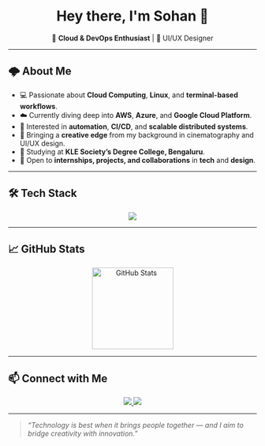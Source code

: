 

<h1 align="center">Hey there, I'm Sohan 👋</h1>

<p align="center">
  🚀 <strong>Cloud & DevOps Enthusiast</strong> | 🎨 UI/UX Designer
</p>

---

## 🌩 About Me

- 💻 Passionate about **Cloud Computing**, **Linux**, and **terminal-based workflows**.
- ☁️ Currently diving deep into **AWS**, **Azure**, and **Google Cloud Platform**.
- 🤖 Interested in **automation**, **CI/CD**, and **scalable distributed systems**.
- 🎥 Bringing a **creative edge** from my background in cinematography and UI/UX design.
- 📍 Studying at **KLE Society’s Degree College, Bengaluru**.
- 🤝 Open to **internships, projects, and collaborations** in **tech** and **design**.

---

## 🛠 Tech Stack

<p align="center">
  <img src="https://skillicons.dev/icons?i=aws,azure,gcp,linux,bash,docker,kubernetes,terraform,git,github,python,vercel,netlify" />
</p>

---

## 📈 GitHub Stats

<p align="center">
  <img src="https://github-readme-stats.vercel.app/api?username=sohan20051519&show_icons=true&theme=tokyonight" alt="GitHub Stats" height="165">
  
</p>

---



## 📫 Connect with Me

<p align="center">
  <a href="https://linkedin.com/in/sohan2005">
    <img src="https://img.shields.io/badge/LinkedIn-0A66C2?style=for-the-badge&logo=linkedin&logoColor=white" />
  </a>
  <a href="mailto:sohan20051519@gmail.com">
    <img src="https://img.shields.io/badge/Email-D14836?style=for-the-badge&logo=gmail&logoColor=white" />
  </a>
</p>

---

> _“Technology is best when it brings people together — and I aim to bridge creativity with innovation.”_

